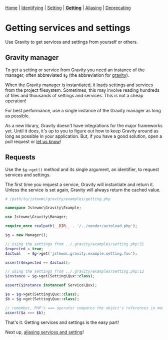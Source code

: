[Home](index.md) | [Identifying](identifying.md) | [Setting](setting.md) | [**Getting**](getting.md) | [Aliasing](aliasing.md) | [Deprecating](deprecating.md)

# Getting services and settings

Use Gravity to get services and settings from yourself or others.

## Gravity manager

To get a setting or service from Gravity you need an instance of the manager, often abbreviated `$g` (the abbreviation for [gravity](https://en.wikipedia.org/wiki/Gravity_of_Earth)).

When the Gravity manager is instantiated, it loads settings and services from the project filesystem. Sometimes, this may involve reading hundreds of files and thousands of settings and services. This is not a cheap operation!

For best performance, use a single instance of the Gravity manager as long as possible.

As a new library, Gravity doesn't have integrations for the major frameworks yet. Until it does, it's up to you to figure out how to keep Gravity around as long as possible in your application. But, if you have a good solution, open a pull request or [let us know](mailto:clayjs0@gmail.com)!

## Requests

Use the `$g->get()` method and its single argument, an identifier, to request services and settings.

The first time you request a service, Gravity will instantiate and return it. Unless the service is set again, Gravity will always return the cached value.

```php
# /path/to/jstewmc/gravity/examples/getting.php

namespace Jstewmc\Gravity\Example;

use Jstewmc\Gravity\Manager;

require_once realpath(__DIR__ . '/../vendor/autoload.php');

$g = new Manager();

// using the settings from ../.gravity/examples/setting.php:31
$expected = true;
$actual   = $g->get('jstewmc.gravity.example.setting.foo');

assert($expected == $actual);

// using the settings from ../.gravity/examples/setting.php:12
$instance = $g->get(Setting\Qux::class);

assert($instance instanceof Service\Qux);

$a = $g->get(Setting\Qux::class);
$b = $g->get(Setting\Qux::class);

// remember, PHP's === operator compares the object's references in memory
assert($a === $b);
```

That's it. Getting services and settings is the easy part!

Next up, [aliasing services and setting](aliasing.md)!
